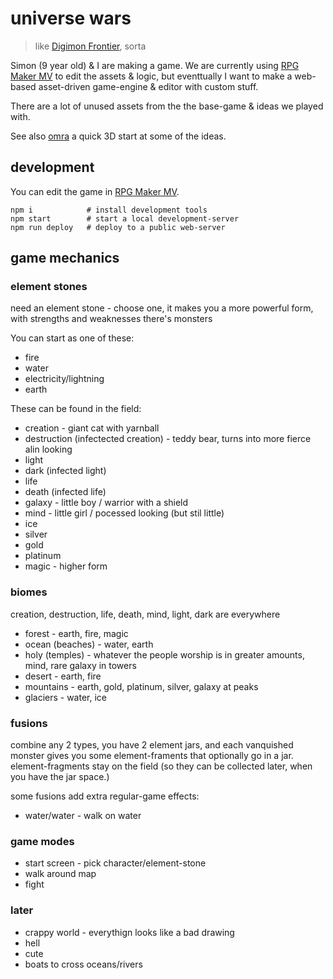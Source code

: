 # universe wars

> like [Digimon Frontier](https://en.wikipedia.org/wiki/Digimon_Frontier), sorta

Simon (9 year old) & I are making a game. We are currently using [RPG Maker MV](http://www.rpgmakerweb.com/products/programs/rpg-maker-mv) to edit the assets & logic, but eventtually I want to make a web-based asset-driven game-engine & editor with custom stuff.

There are a lot of unused assets from the the base-game & ideas we played with.

See also [omra](https://github.com/notnullgames/omra) a quick 3D start at some of the ideas.

## development

You can edit the game in [RPG Maker MV](http://www.rpgmakerweb.com/products/programs/rpg-maker-mv).

```
npm i            # install development tools
npm start        # start a local development-server
npm run deploy   # deploy to a public web-server
```


## game mechanics

### element stones

need an element stone - choose one, it makes you a more powerful form, with strengths and weaknesses
there's monsters

You can start as one of these:

* fire
* water
* electricity/lightning
* earth

These can be found in the field:

* creation - giant cat with yarnball
* destruction (infectected creation) - teddy bear, turns into more fierce alin looking
* light
* dark (infected light)
* life
* death (infected life)
* galaxy - little boy / warrior with a shield
* mind - little girl / pocessed looking (but stil little)
* ice
* silver
* gold
* platinum
* magic - higher form

### biomes

creation, destruction, life, death, mind, light, dark are everywhere

* forest - earth, fire, magic
* ocean (beaches) - water, earth
* holy (temples) - whatever the people worship is in greater amounts, mind, rare galaxy in towers
* desert - earth, fire
* mountains - earth, gold, platinum, silver, galaxy at peaks
* glaciers - water, ice

### fusions

combine any 2 types, you have 2 element jars, and each vanquished monster gives you some element-framents that optionally go in a jar. element-fragments stay on the field (so they can be collected later, when you have the jar space.)

some fusions add extra regular-game effects:

* water/water - walk on water

### game modes

* start screen - pick character/element-stone
* walk around map
* fight

### later

* crappy world - everythign looks like a bad drawing
* hell
* cute
* boats to cross oceans/rivers
